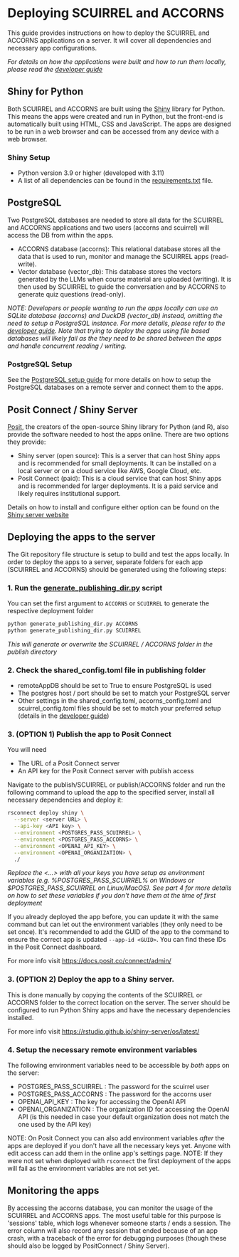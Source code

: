 # Deploying SCUIRREL and ACCORNS

This guide provides instructions on how to deploy the SCUIRREL and ACCORNS applications
on a server. It will cover all dependencies and necessary app configurations.

_For details on how the applications were built and how to run them locally, please read
the [developer guide](developer.md)_

## Shiny for Python

Both SCUIRREL and ACCORNS are built using the [Shiny](https://shiny.posit.co/py/)
library for Python. This means the apps were created and run in Python, but the
front-end is automatically built using HTML, CSS and JavaScript. The apps are designed
to be run in a web browser and can be accessed from any device with a web browser.

### Shiny Setup

- Python version 3.9 or higher (developed with 3.11)
- A list of all dependencies can be found in the [requirements.txt](../requirements.txt)
  file.

## PostgreSQL

Two PostgreSQL databases are needed to store all data for the SCUIRREL and ACCORNS
applications and two users (accorns and scuirrel) will access the DB from within the
apps.

- ACCORNS database (accorns): This relational database stores all the data that is used
  to run, monitor and manage the SCUIRREL apps (read-write).
- Vector database (vector_db): This database stores the vectors generated by the LLMs
  when course material are uploaded (writing). It is then used by SCUIRREL to guide the
  conversation and by ACCORNS to generate quiz questions (read-only).

_NOTE: Developers or people wanting to run the apps locally can use an SQLite database
(accorns) and DuckDB (vector_db) instead, omitting the need to setup a PostgreSQL
instance. For more details, please refer to the [developer guide](developer.md). Note
that trying to deploy the apps using file based databases will likely fail as the they
need to be shared between the apps and handle concurrent reading / writing._

### PostgreSQL Setup

See the [PostgreSQL setup guide](extra/postgres_setup.md) for more details on how to
setup the PostgreSQL databases on a remote server and connect them to the apps.

## Posit Connect / Shiny Server

[Posit](https://posit.co/), the creators of the open-source Shiny library for Python
(and R), also provide the software needed to host the apps online. There are two options
they provide:

- Shiny server (open source): This is a server that can host Shiny apps and is
  recommended for small deployments. It can be installed on a local server or on a cloud
  service like AWS, Google Cloud, etc.
- Posit Connect (paid): This is a cloud service that can host Shiny apps and is
  recommended for larger deployments. It is a paid service and likely requires
  institutional support.

Details on how to install and configure either option can be found on the
[Shiny server website](https://posit.co/products/open-source/shinyserver/)

## Deploying the apps to the server

The Git repository file structure is setup to build and test the apps locally. In order
to deploy the apps to a server, separate folders for each app (SCUIRREL and ACCORNS)
should be generated using the following steps:

### 1. Run the [generate_publishing_dir.py](../publish/generate_publishing_dir.py) script

You can set the first argument to `ACCORNS` or `SCUIRREL` to generate the respective
deployment folder

```bash
python generate_publishing_dir.py ACCORNS
python generate_publishing_dir.py SCUIRREL
```

_This will generate or overwrite the SCUIRREL / ACCORNS folder in the publish directory_

### 2. Check the shared_config.toml file in publishing folder

- remoteAppDB should be set to True to ensure PostgreSQL is used
- The postgres host / port should be set to match your PostgreSQL server
- Other settings in the shared_config.toml, accorns_config.toml and scuirrel_config.toml
  files should be set to match your preferred setup (details in the
  [developer guide](developer.md))

### 3. (OPTION 1) Publish the app to Posit Connect

You will need
- The URL of a Posit Connect server
- An API key for the Posit Connect server with publish access

Navigate to the publish/SCUIRREL or publish/ACCORNS folder and run the following command
to upload the app to the specified server, install all necessary dependencies and deploy
it:

```bash
rsconnect deploy shiny \
  --server <server URL> \
  --api-key <API key> \
  --environment <POSTGRES_PASS_SCUIRREL> \
  --environment <POSTGRES_PASS_ACCORNS> \
  --environment <OPENAI_API_KEY> \
  --environment <OPENAI_ORGANIZATION> \
  ./
```

_Replace the <...> with all your keys you have setup as environment variables (e.g.
%POSTGRES_PASS_SCUIRREL% on Windows or $POSTGRES_PASS_SCUIRREL on Linux/MacOS). See part
4 for more details on how to set these variables if you don't have them at the time of
first deployment_

If you already deployed the app before, you can update it with the same command but can
let out the environment variables (they only need to be set once). It's recommended to
add the GUID of the app to the command to ensure the correct app is updated
`--app-id <GUID>`. You can find these IDs in the Posit Connect dashboard.

For more info visit https://docs.posit.co/connect/admin/

### 3. (OPTION 2) Deploy the app to a Shiny server.

This is done manually by copying the contents of the SCUIRREL or ACCORNS folder to the
correct location on the server. The server should be configured to run Python Shiny apps
and have the necessary dependencies installed.

For more info visit https://rstudio.github.io/shiny-server/os/latest/

### 4. Setup the necessary remote environment variables

The following environment variables need to be accessible by _both_ apps on the server:

- POSTGRES_PASS_SCUIRREL : The password for the scuirrel user
- POSTGRES_PASS_ACCORNS : The password for the accorns user
- OPENAI_API_KEY : The key for accessing the OpenAI API
- OPENAI_ORGANIZATION : The organization ID for accessing the OpenAI API (is this needed
  in case your default organization does not match the one used by the API key)

NOTE: On Posit Connect you can also add environment variables _after_ the apps are
deployed if you don't have all the necessary keys yet. Anyone with edit access can add
them in the online app's settings page. NOTE: If they were not set when deployed with
`rsconnect` the first deployment of the apps will fail as the environment variables are
not set yet.

## Monitoring the apps

By accessing the accorns database, you can monitor the usage of the SCUIRREL and ACCORNS
apps. The most useful table for this purpose is 'sessions' table, which logs whenever
someone starts / ends a session. The error column will also record any session that
ended because of an app crash, with a traceback of the error for debugging purposes
(though these should also be logged by PositConnect / Shiny Server).
